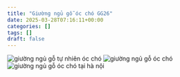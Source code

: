 ```yaml
---
title: "Giường ngủ gỗ óc chó GG26"
date: 2025-03-28T07:16:11+00:00
categories: []
tags: []
draft: false
---
```

![giường ngủ gỗ tự nhiên óc chó](/img/giuong/gg26/giuong-go-oc-cho-gg26-25.webp)
![giường ngủ gỗ óc chó](/img/giuong/gg26/giuong-go-oc-cho-gg26-26.webp)
![giường ngủ gỗ óc chó tại hà nội](/img/giuong/gg26/giuong-go-oc-cho-gg26-27.webp)
